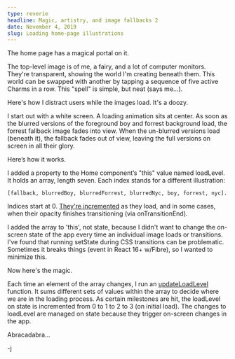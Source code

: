 ```yaml
---
type: reverie
headline: Magic, artistry, and image fallbacks 2
date: November 4, 2019
slug: Loading home-page illustrations
---
```


The home page has a magical portal on it. 

The top-level image is of me, a fairy, and a lot of computer monitors. They're transparent, showing the world I'm creating beneath them. This world can be swapped with another by tapping a sequence of five active Charms in a row. This "spell" is simple, but neat (says me...).

Here's how I distract users while the images load. It's a doozy.

I start out with a white screen. A loading animation sits at center. As soon as the blurred versions of the foreground boy and forrest background load, the forrest fallback image fades into view. When the un-blurred versions load (beneath it), the fallback fades out of view, leaving the full versions on screen in all their glory. 

Here’s how it works. 

I added a property to the Home component’s "this" value named loadLevel. It holds an array, length seven. Each index stands for a different illustration: 

    [fallback, blurredBoy, blurredForrest, blurredNyc, boy, forrest, nyc]. 

Indices start at 0. [They're incremented](https://github.com/abelsj60/jamesabels.net/blob/54f0b67ad19c3c36da105a58775b79cab209e41e/app/home/Home.jsx#L163) as they load, and in some cases, when their opacity finishes transitioning (via onTransitionEnd). 

I added the array to 'this', not state, because I didn't want to change the on-screen state of the app every time an individual image loads or transitions. I've found that running setState during CSS transitions can be problematic. Sometimes it breaks things (event in React 16+ w/Fibre), so I wanted to minimize this.

Now here's the magic. 

Each time an element of the array changes, I run an [updateLoadLevel](https://github.com/abelsj60/jamesabels.net/blob/54f0b67ad19c3c36da105a58775b79cab209e41e/app/home/Home.jsx#L281) function. It sums different sets of values within the array to decide where we are in the loading process. As certain milestones are hit, the loadLevel on state is incremented from 0 to 1 to 2 to 3 (on initial load). The changes to loadLevel are managed on state because they trigger on-screen changes in the app.

Abracadabra...

-j
